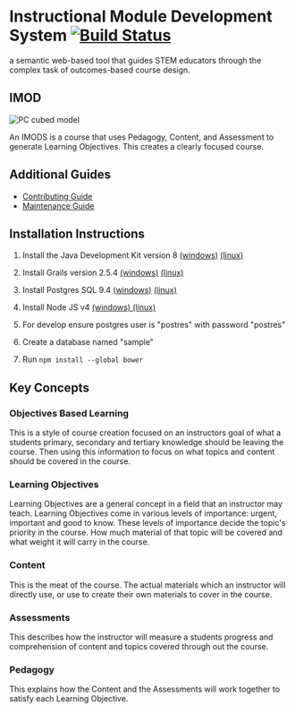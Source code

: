 # Instructional Module Development System [![Build Status](https://travis-ci.org/IMOD-ASU/imod.svg?branch=master)](https://travis-ci.org/IMOD-ASU/imod)

a semantic web-based tool that guides STEM educators through the complex task of outcomes-based course design.

## IMOD

![PC cubed model](http://imod-asu.weebly.com/uploads/2/9/6/3/29635095/1400168368.jpg "PC cubed model")

An IMODS is a course that uses Pedagogy, Content, and Assessment to generate Learning Objectives.
This creates a clearly focused course.

## Additional Guides

* [Contributing Guide](CONTRIBUTING.md)
* [Maintenance Guide](MAINTENANCE.md)

## Installation Instructions

1. Install the Java Development Kit version 8
[(windows)](http://www.oracle.com/technetwork/java/javase/downloads/jdk8-downloads-2133151.html)
[(linux)](http://openjdk.java.net/install/)

2. Install Grails version 2.5.4
[(windows)](http://grails.org/doc/latest/guide/gettingStarted.html#requirements)
[(linux)](http://gvmtool.net/)

3. Install Postgres SQL 9.4 [(windows)](http://www.postgresql.org/download/windows/)
[(linux)](https://help.ubuntu.com/community/PostgreSQL)

4. Install Node JS v4 [(windows) (linux)](https://nodejs.org/en/download/)

5. For develop ensure postgres user is "postres" with password "postres"

6. Create a database named "sample"

7. Run `npm install --global bower`

## Key Concepts

### Objectives Based Learning

This is a style of course creation focused on an instructors goal of what a students primary, secondary and tertiary
knowledge should be leaving the course. Then using this information to focus on what topics and content should be
covered in the course.

### Learning Objectives

Learning Objectives are a general concept in a field that an instructor may teach.
Learning Objectives come in various levels of importance: urgent, important and good to know.
These levels of importance decide the topic's priority in the course.
How much material of that topic will be covered and what weight it will carry in the course.

### Content

This is the meat of the course.
The actual materials which an instructor will directly use, or use to create their own materials to cover in the course.

### Assessments

This describes how the instructor will measure a students progress and comprehension of content and topics covered
through out the course.

### Pedagogy

This explains how the Content and the Assessments will work together to satisfy each Learning Objective.
